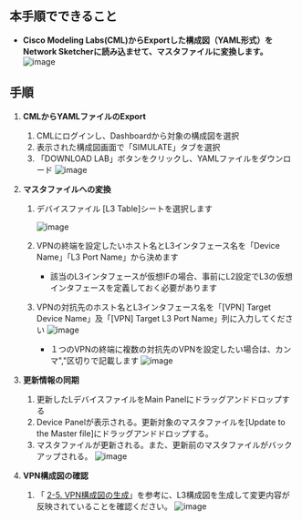 ## 本手順でできること
* **Cisco Modeling Labs(CML)からExportした構成図（YAML形式）をNetwork Sketcherに読み込ませて、マスタファイルに変換します。**
![image](https://github.com/cisco-open/network-sketcher/assets/13013736/9a921aa2-2fec-44c6-8c23-14190d50aae0)



## 手順
1. **CMLからYAMLファイルのExport**
    1. CMLにログインし、Dashboardから対象の構成図を選択
    2. 表示された構成図画面で「SIMULATE」タブを選択
    3. 「DOWNLOAD LAB」ボタンをクリックし、YAMLファイルをダウンロード
      ![image](https://github.com/cisco-open/network-sketcher/assets/13013736/d1e78e14-3bc9-4aa1-9fc0-f4a2521e92c0)


1. **マスタファイルへの変換**
    1. デバイスファイル [L3 Table]シートを選択します
    
        ![image](https://github.com/cisco-open/network-sketcher/assets/13013736/00958ab0-814b-40b6-a4f0-f5dd5c065cf8)
    
    1. VPNの終端を設定したいホスト名とL3インタフェース名を「Device Name」「L3 Port Name」から決めます

       - 該当のL3インタフェースが仮想IFの場合、事前にL2設定でL3の仮想インタフェースを定義しておく必要があります
    1. VPNの対抗先のホスト名とL3インタフェース名を「[VPN] Target Device Name」及「[VPN] Target L3 Port Name」列に入力してください
    ![image](https://github.com/cisco-open/network-sketcher/assets/13013736/56a3cd76-ebcc-4bd1-a4fd-3925b14f0b2b)
    
          - １つのVPNの終端に複数の対抗先のVPNを設定したい場合は、カンマ","区切りで記載します
           ![image](https://github.com/cisco-open/network-sketcher/assets/13013736/a9294e63-4774-4282-b3db-6ccb46c16356)

1. **更新情報の同期**
    1. 更新したLデバイスファイルをMain Panelにドラッグアンドドロップする
    1. Device Panelが表示される。更新対象のマスタファイルを[Update to the Master file]にドラッグアンドドロップする。
    1. マスタファイルが更新される。また、更新前のマスタファイルがバックアップされる。
       ![image](https://github.com/cisco-open/network-sketcher/assets/13013736/994c0f03-fe4b-47ff-ac7e-728e60040021)


1. **VPN構成図の確認**
    1. 「 [2-5. VPN構成図の生成](https://github.com/cisco-open/network-sketcher/blob/main/User_Guide/Japanese/2-5.%20VPN%E6%A7%8B%E6%88%90%E5%9B%B3%E3%81%AE%E7%94%9F%E6%88%90.md)」を参考に、L3構成図を生成して変更内容が反映されていることを確認ください。
       ![image](https://github.com/cisco-open/network-sketcher/assets/13013736/6f584576-592a-46f0-b302-6a215aea3942)




